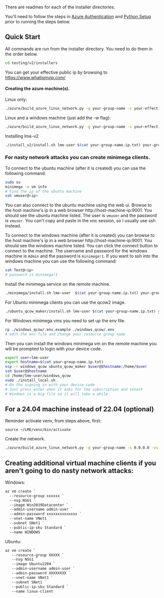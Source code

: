 There are readmes for each of the installer directories.

You'll need to follow the steps in [Azure Authentication](/testing/v2/installers/azure/build_azure_linux_network.md#authentication) and 
[Python Setup](/testing/v2/installers/azure/build_azure_linux_network.md#setup) prior to running the steps below. 

## Quick Start
All commands are run from the installer directory. You need to do them in the order below.

```bash
cd testing/v2/installers
```

You can get your effective public ip by browsing to https://www.whatismyip.com/

#### Creating the azure machine(s).
Linux only:
```bash
./azure/build_azure_linux_network.py -g your-group-name -s your-effective-public-ip/32 -vs Standard_D8_v4 -l westus -ast 00:00
```
Linux and a windows machine (just add the -w flag):
```bash
./azure/build_azure_linux_network.py -g your-group-name -s your-effective-public-ip/32 -vs Standard_D8_v4 -l westus -ast 00:00 -w
```

Installing lme-v2
```bash
./install_v2/install.sh lme-user $(cat your-group-name.ip.txt) your-group-name.password.txt branch 
```

### For nasty network attacks you can create minimega clients. 
To connect to the ubuntu machine (after it is created) you can use the following command:
```bash
sudo su
minimega -e vm info
# Find the ip of the ubuntu machine
ssh vmuser@<ip>
```
You can also connect to the ubuntu machine using the web ui. Browse to the host machine's ip in a web browser http://host-machine-ip:9001. You should see the ubuntu machine listed. 
The user is `vmuser` and the password is `vmuser`. You can't copy and paste in the vnc session, so I usually use ssh instead. 


To connect to the windows machine (after it is created) you can browse to the host machine's ip in a web browser http://host-machine-ip:9001. You should see the windows machine listed. 
You can click the connect button to connect to the machine. The username and password for the 
windows machine is `Admin` and the password is `minimega!1`. If you want to ssh into the windows 
machine you can use the following command:
```bash
ssh Test@<ip>
# password is minimega!1
```

Install the minimega service on the remote machine.
```bash
./minimega/install.sh lme-user  $(cat your-group-name.ip.txt) your-group-name.password.txt
```

For Ubuntu minimega clients you can use the qcow2 image. 
```bash
./ubuntu_qcow_maker/install.sh lme-user $(cat your-group-name.ip.txt) your-group-name.password.txt
```

For Windows minimega vms you need to set up the env file.
```bash
cp ./windows_qcow/.env.example ./windows_qcow/.env
# edit the env file and change your resource group name
```

Then you can install the windows minimega vm on the remote machine you will be prompted to login with your device code.
```bash
export user=lme-user
export hostname=$(cat your-group-name.ip.txt)
scp -r windows_qcow ubuntu_qcow_maker $user@$hostname:/home/$user
ssh $user@$hostname 
cd /home/lme-user/windows_qcow
sudo ./install_local.sh
# Do the signing in with your device code
# Just press enter when it asks for the subscription and tenant
# Windows is a big file so it will take a while
```
## For a 24.04 machine instead of 22.04 (optional)
Reminder activate venv, from steps above, first: 

`source ~/LME/venv/bin/activate`

Create the network.
```bash
./azure/build_azure_linux_network.py -g your-group-name -s 0.0.0.0 -vs Standard_D8_v4 -l westus -ast 00:00   -pub Canonical  -io 0001-com-ubuntu-server-noble-daily  -is 24_04-daily-lts-gen2
```

## Creating additional virtual machine clients if you aren't going to do nasty network attacks: 
Windows: 
```bash
az vm create `
  --resource-group xxxxxx `
  --nsg NSG1 `
  --image Win2019Datacenter `
  --admin-username admin-user `
  --admin-password xxxxxxxxxxxxxx `
  --vnet-name VNet1 `
  --subnet SNet1 `
  --public-ip-sku Standard `
  --name WINDOWS
```

Ubuntu:
```bash
az vm create `
   --resource-group XXXXX `
   --nsg NSG1 `
   --image Ubuntu2204 `      
   --admin-username admin-user `
   --admin-password XXXXXXXX `
   --vnet-name VNet1 `
   --subnet SNet1 `
   --public-ip-sku Standard `
   --name linux-client
```

